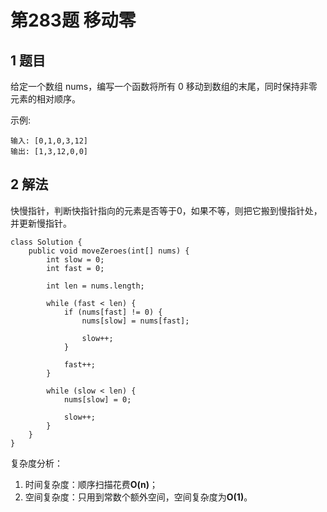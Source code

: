 # 第283题 移动零

## 1 题目

给定一个数组 nums，编写一个函数将所有 0 移动到数组的末尾，同时保持非零元素的相对顺序。

示例:

```
输入: [0,1,0,3,12]
输出: [1,3,12,0,0]
```

## 2 解法

快慢指针，判断快指针指向的元素是否等于0，如果不等，则把它搬到慢指针处，并更新慢指针。

```
class Solution {
    public void moveZeroes(int[] nums) {
        int slow = 0;
        int fast = 0;

        int len = nums.length;

        while (fast < len) {
            if (nums[fast] != 0) {
                nums[slow] = nums[fast];

                slow++;
            } 
            
            fast++;
        }

        while (slow < len) {
            nums[slow] = 0;

            slow++;
        }
    }
}
```

复杂度分析：

1. 时间复杂度：顺序扫描花费**O(n)**；
2. 空间复杂度：只用到常数个额外空间，空间复杂度为**O(1)**。

